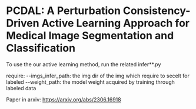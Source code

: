 # PCDAL: A Perturbation Consistency-Driven Active Learning Approach for Medical Image Segmentation and Classification 

To use the our active learning method, run the related infer**.py

require:
--imgs_infer_path: the img dir of the img which require to secelt for labeled
--weight_path: the model weight acquired by training through labeled data

Paper in arxiv:
https://arxiv.org/abs/2306.16918

